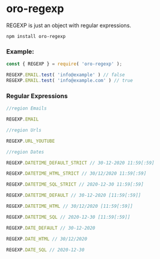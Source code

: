 # oro-regexp

REGEXP is just an object with regular expressions.

```shell
npm install oro-regexp
```

### Example:
```js
const { REGEXP } = require( 'oro-regexp' );

REGEXP.EMAIL.test( 'info@example' ) // false
REGEXP.EMAIL.test( 'info@example.com' ) // true
```


### Regular Expressions
```js
//region Emails

REGEXP.EMAIL 

//region Urls

REGEXP.URL_YOUTUBE

//region Dates

REGEXP.DATETIME_DEFAULT_STRICT // 30-12-2020 11:59[:59]

REGEXP.DATETIME_HTML_STRICT // 30/12/2020 11:59[:59]

REGEXP.DATETIME_SQL_STRICT // 2020-12-30 11:59[:59]

REGEXP.DATETIME_DEFAULT // 30-12-2020 [11:59[:59]]

REGEXP.DATETIME_HTML // 30/12/2020 [11:59[:59]]

REGEXP.DATETIME_SQL // 2020-12-30 [11:59[:59]]

REGEXP.DATE_DEFAULT // 30-12-2020

REGEXP.DATE_HTML // 30/12/2020

REGEXP.DATE_SQL // 2020-12-30
```
